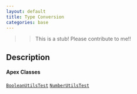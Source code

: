 ```yaml
---
layout: default
title: Type Conversion
categories: base
---
```


>>This is a stub!  Please contribute to me!!

Description
----------------

#### Apex Classes

[`BooleanUtilsTest`](/api/booleanutilstest)
[`NumberUtilsTest`](/api/numberutilstest)

